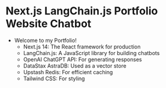 # Next.js LangChain.js Portfolio Website Chatbot

* Welcome to my Portfolio!
  * Next.js 14: The React framework for production
  * LangChain.js: A JavaScript library for building chatbots
  * OpenAI ChatGPT API: For generating responses
  * DataStax AstraDB: Used as a vector store
  * Upstash Redis: For efficient caching
  * Tailwind CSS: For styling

